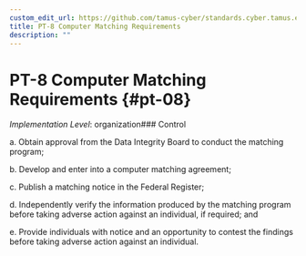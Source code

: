 ```yaml
---
custom_edit_url: https://github.com/tamus-cyber/standards.cyber.tamus.edu/tree/main/static/content/tamus.edu/TAMUS_profile.xml
title: PT-8 Computer Matching Requirements
description: ""
---
```


# PT-8 Computer Matching Requirements {#pt-08}

_Implementation Level_: organization### Control

a. Obtain approval from the Data Integrity Board to conduct the matching program;

b. Develop and enter into a computer matching agreement;

c. Publish a matching notice in the Federal Register;

d. Independently verify the information produced by the matching program before taking adverse action against an individual, if required; and

e. Provide individuals with notice and an opportunity to contest the findings before taking adverse action against an individual.


